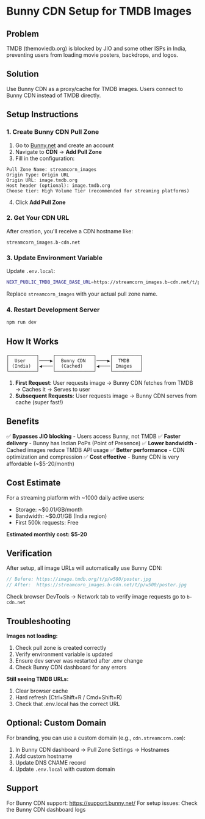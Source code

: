 # Bunny CDN Setup for TMDB Images

## Problem
TMDB (themoviedb.org) is blocked by JIO and some other ISPs in India, preventing users from loading movie posters, backdrops, and logos.

## Solution
Use Bunny CDN as a proxy/cache for TMDB images. Users connect to Bunny CDN instead of TMDB directly.

## Setup Instructions

### 1. Create Bunny CDN Pull Zone

1. Go to [Bunny.net](https://bunny.net) and create an account
2. Navigate to **CDN** → **Add Pull Zone**
3. Fill in the configuration:

```
Pull Zone Name: streamcorn_images
Origin Type: Origin URL
Origin URL: image.tmdb.org
Host header (optional): image.tmdb.org
Choose tier: High Volume Tier (recommended for streaming platforms)
```

4. Click **Add Pull Zone**

### 2. Get Your CDN URL

After creation, you'll receive a CDN hostname like:
```
streamcorn_images.b-cdn.net
```

### 3. Update Environment Variable

Update `.env.local`:
```bash
NEXT_PUBLIC_TMDB_IMAGE_BASE_URL=https://streamcorn_images.b-cdn.net/t/p
```

Replace `streamcorn_images` with your actual pull zone name.

### 4. Restart Development Server

```bash
npm run dev
```

## How It Works

```
┌──────────┐     ┌──────────────┐     ┌──────────┐
│  User    │────▶│  Bunny CDN   │────▶│  TMDB    │
│ (India)  │◀────│  (Cached)    │◀────│ Images   │
└──────────┘     └──────────────┘     └──────────┘
```

1. **First Request**: User requests image → Bunny CDN fetches from TMDB → Caches it → Serves to user
2. **Subsequent Requests**: User requests image → Bunny CDN serves from cache (super fast!)

## Benefits

✅ **Bypasses JIO blocking** - Users access Bunny, not TMDB
✅ **Faster delivery** - Bunny has Indian PoPs (Point of Presence)
✅ **Lower bandwidth** - Cached images reduce TMDB API usage
✅ **Better performance** - CDN optimization and compression
✅ **Cost effective** - Bunny CDN is very affordable (~$5-20/month)

## Cost Estimate

For a streaming platform with ~1000 daily active users:

- Storage: ~$0.01/GB/month
- Bandwidth: ~$0.01/GB (India region)
- First 500k requests: Free

**Estimated monthly cost: $5-20**

## Verification

After setup, all image URLs will automatically use Bunny CDN:

```typescript
// Before: https://image.tmdb.org/t/p/w500/poster.jpg
// After:  https://streamcorn_images.b-cdn.net/t/p/w500/poster.jpg
```

Check browser DevTools → Network tab to verify image requests go to `b-cdn.net`

## Troubleshooting

**Images not loading:**
1. Check pull zone is created correctly
2. Verify environment variable is updated
3. Ensure dev server was restarted after .env change
4. Check Bunny CDN dashboard for any errors

**Still seeing TMDB URLs:**
1. Clear browser cache
2. Hard refresh (Ctrl+Shift+R / Cmd+Shift+R)
3. Check that .env.local has the correct URL

## Optional: Custom Domain

For branding, you can use a custom domain (e.g., `cdn.streamcorn.com`):

1. In Bunny CDN dashboard → Pull Zone Settings → Hostnames
2. Add custom hostname
3. Update DNS CNAME record
4. Update `.env.local` with custom domain

## Support

For Bunny CDN support: https://support.bunny.net/
For setup issues: Check the Bunny CDN dashboard logs
